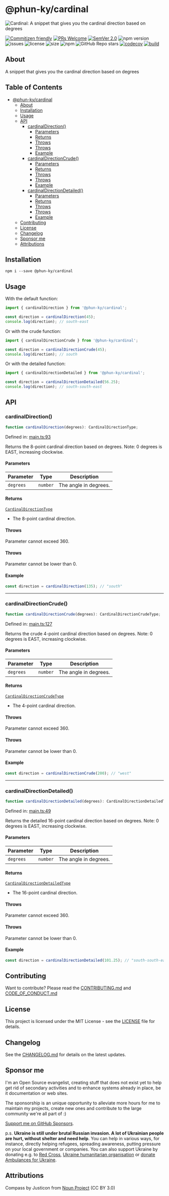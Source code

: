 # @phun-ky/cardinal

![Cardinal: A snippet that gives you the cardinal direction based on degrees](./public/cardinal-logo-small.png)

[![Commitizen friendly](https://img.shields.io/badge/commitizen-friendly-brightgreen.svg)](http://commitizen.github.io/cz-cli/) [![PRs Welcome](https://img.shields.io/badge/PRs-welcome-green.svg)](http://makeapullrequest.com) [![SemVer 2.0](https://img.shields.io/badge/SemVer-2.0-green.svg)](http://semver.org/spec/v2.0.0.html) ![npm version](https://img.shields.io/npm/v/@phun-ky/cardinal) ![issues](https://img.shields.io/github/issues/phun-ky/cardinal) ![license](https://img.shields.io/npm/l/@phun-ky/cardinal) ![size](https://img.shields.io/bundlephobia/min/@phun-ky/cardinal) ![npm](https://img.shields.io/npm/dm/%40phun-ky/cardinal) ![GitHub Repo stars](https://img.shields.io/github/stars/phun-ky/cardinal) [![codecov](https://codecov.io/gh/phun-ky/cardinal/graph/badge.svg?token=VA91DL7ZLZ)](https://codecov.io/gh/phun-ky/cardinal) [![build](https://github.com/phun-ky/cardinal/actions/workflows/check.yml/badge.svg)](https://github.com/phun-ky/cardinal/actions/workflows/check.yml)

## About

A snippet that gives you the cardinal direction based on degrees

## Table of Contents<!-- omit from toc -->

- [@phun-ky/cardinal](#phun-kycardinal)
  - [About](#about)
  - [Installation](#installation)
  - [Usage](#usage)
  - [API](#api)
    - [cardinalDirection()](#cardinaldirection)
      - [Parameters](#parameters)
      - [Returns](#returns)
      - [Throws](#throws)
      - [Throws](#throws-1)
      - [Example](#example)
    - [cardinalDirectionCrude()](#cardinaldirectioncrude)
      - [Parameters](#parameters-1)
      - [Returns](#returns-1)
      - [Throws](#throws-2)
      - [Throws](#throws-3)
      - [Example](#example-1)
    - [cardinalDirectionDetailed()](#cardinaldirectiondetailed)
      - [Parameters](#parameters-2)
      - [Returns](#returns-2)
      - [Throws](#throws-4)
      - [Throws](#throws-5)
      - [Example](#example-2)
  - [Contributing](#contributing)
  - [License](#license)
  - [Changelog](#changelog)
  - [Sponsor me](#sponsor-me)
  - [Attributions](#attributions)

## Installation

```shell-session
npm i --save @phun-ky/cardinal
```

## Usage

With the default function:

```ts
import { cardinalDirection } from '@phun-ky/cardinal';

const direction = cardinalDirection(45);
console.log(direction); // south-east
```

Or with the crude function:

```ts
import { cardinalDirectionCrude } from '@phun-ky/cardinal';

const direction = cardinalDirectionCrude(45);
console.log(direction); // south
```

Or with the detailed function:

```ts
import { cardinalDirectionDetailed } from '@phun-ky/cardinal';

const direction = cardinalDirectionDetailed(56.25);
console.log(direction); // south-south-east
```

## API

### cardinalDirection()

```ts
function cardinalDirection(degrees): CardinalDirectionType;
```

Defined in: [main.ts:93](https://github.com/phun-ky/cardinal/blob/main/src/main.ts#L93)

Returns the 8-point cardinal direction based on degrees.
Note: 0 degrees is EAST, increasing clockwise.

#### Parameters

| Parameter | Type     | Description           |
| --------- | -------- | --------------------- |
| `degrees` | `number` | The angle in degrees. |

#### Returns

[`CardinalDirectionType`](#cardinaldirectiontype)

- The 8-point cardinal direction.

#### Throws

Parameter cannot exceed 360.

#### Throws

Parameter cannot be lower than 0.

#### Example

```ts
const direction = cardinalDirection(135); // "south"
```

---

### cardinalDirectionCrude()

```ts
function cardinalDirectionCrude(degrees): CardinalDirectionCrudeType;
```

Defined in: [main.ts:127](https://github.com/phun-ky/cardinal/blob/main/src/main.ts#L127)

Returns the crude 4-point cardinal direction based on degrees.
Note: 0 degrees is EAST, increasing clockwise.

#### Parameters

| Parameter | Type     | Description           |
| --------- | -------- | --------------------- |
| `degrees` | `number` | The angle in degrees. |

#### Returns

[`CardinalDirectionCrudeType`](#cardinaldirectioncrudetype)

- The 4-point cardinal direction.

#### Throws

Parameter cannot exceed 360.

#### Throws

Parameter cannot be lower than 0.

#### Example

```ts
const direction = cardinalDirectionCrude(200); // "west"
```

---

### cardinalDirectionDetailed()

```ts
function cardinalDirectionDetailed(degrees): CardinalDirectionDetailedType;
```

Defined in: [main.ts:49](https://github.com/phun-ky/cardinal/blob/main/src/main.ts#L49)

Returns the detailed 16-point cardinal direction based on degrees.
Note: 0 degrees is EAST, increasing clockwise.

#### Parameters

| Parameter | Type     | Description           |
| --------- | -------- | --------------------- |
| `degrees` | `number` | The angle in degrees. |

#### Returns

[`CardinalDirectionDetailedType`](#cardinaldirectiondetailedtype)

- The 16-point cardinal direction.

#### Throws

Parameter cannot exceed 360.

#### Throws

Parameter cannot be lower than 0.

#### Example

```ts
const direction = cardinalDirectionDetailed(101.25); // "south-south-east"
```

## Contributing

Want to contribute? Please read the [CONTRIBUTING.md](https://github.com/phun-ky/cardinal/blob/main/CONTRIBUTING.md) and [CODE_OF_CONDUCT.md](https://github.com/phun-ky/cardinal/blob/main/CODE_OF_CONDUCT.md)

## License

This project is licensed under the MIT License - see the [LICENSE](https://github.com/phun-ky/cardinal/blob/main/LICENSE) file for details.

## Changelog

See the [CHANGELOG.md](https://github.com/phun-ky/cardinal/blob/main/CHANGELOG.md) for details on the latest updates.

## Sponsor me

I'm an Open Source evangelist, creating stuff that does not exist yet to help get rid of secondary activities and to enhance systems already in place, be it documentation or web sites.

The sponsorship is an unique opportunity to alleviate more hours for me to maintain my projects, create new ones and contribute to the large community we're all part of :)

[Support me on GitHub Sponsors](https://github.com/sponsors/phun-ky).

p.s. **Ukraine is still under brutal Russian invasion. A lot of Ukrainian people are hurt, without shelter and need help**. You can help in various ways, for instance, directly helping refugees, spreading awareness, putting pressure on your local government or companies. You can also support Ukraine by donating e.g. to [Red Cross](https://www.icrc.org/en/donate/ukraine), [Ukraine humanitarian organisation](https://savelife.in.ua/en/donate-en/#donate-army-card-weekly) or [donate Ambulances for Ukraine](https://www.gofundme.com/f/help-to-save-the-lives-of-civilians-in-a-war-zone).

## Attributions

Compass by Justicon from <a href="https://thenounproject.com/browse/icons/term/compass/" target="_blank" title="Compass Icons">Noun Project</a> (CC BY 3.0)
